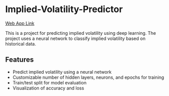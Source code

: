# Implied-Volatility-Predictor
[Web App Link](https://kuanlinbilly-implied-volatility-predictor-via-deep-l-app-d3yr2f.streamlit.app/)

This is a project for predicting implied volatility using deep learning. The project uses a neural network to classify implied volatility based on historical data. 

## Features

- Predict implied volatility using a neural network
- Customizable number of hidden layers, neurons, and epochs for training
- Train/test split for model evaluation
- Visualization of accuracy and loss
 

